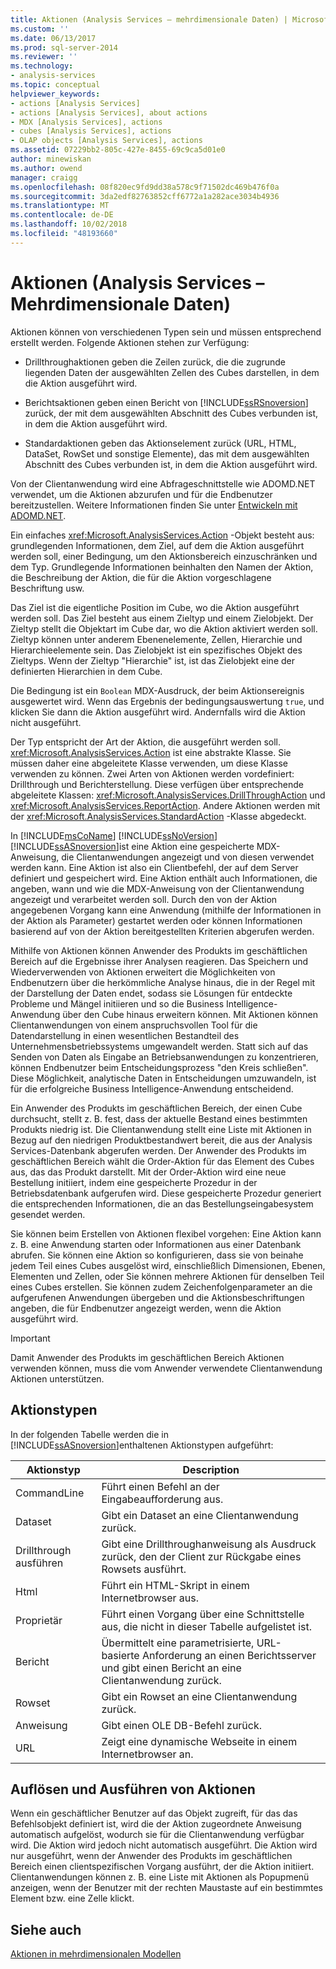 ```yaml
---
title: Aktionen (Analysis Services – mehrdimensionale Daten) | Microsoft-Dokumentation
ms.custom: ''
ms.date: 06/13/2017
ms.prod: sql-server-2014
ms.reviewer: ''
ms.technology:
- analysis-services
ms.topic: conceptual
helpviewer_keywords:
- actions [Analysis Services]
- actions [Analysis Services], about actions
- MDX [Analysis Services], actions
- cubes [Analysis Services], actions
- OLAP objects [Analysis Services], actions
ms.assetid: 07229bb2-805c-427e-8455-69c9ca5d01e0
author: minewiskan
ms.author: owend
manager: craigg
ms.openlocfilehash: 08f820ec9fd9dd38a578c9f71502dc469b476f0a
ms.sourcegitcommit: 3da2edf82763852cff6772a1a282ace3034b4936
ms.translationtype: MT
ms.contentlocale: de-DE
ms.lasthandoff: 10/02/2018
ms.locfileid: "48193660"
---
```

# <a name="actions-analysis-services---multidimensional-data"></a>Aktionen (Analysis Services – Mehrdimensionale Daten)
  Aktionen können von verschiedenen Typen sein und müssen entsprechend erstellt werden. Folgende Aktionen stehen zur Verfügung:  
  
-   Drillthroughaktionen geben die Zeilen zurück, die die zugrunde liegenden Daten der ausgewählten Zellen des Cubes darstellen, in dem die Aktion ausgeführt wird.  
  
-   Berichtsaktionen geben einen Bericht von [!INCLUDE[ssRSnoversion](../../includes/ssrsnoversion-md.md)] zurück, der mit dem ausgewählten Abschnitt des Cubes verbunden ist, in dem die Aktion ausgeführt wird.  
  
-   Standardaktionen geben das Aktionselement zurück (URL, HTML, DataSet, RowSet und sonstige Elemente), das mit dem ausgewählten Abschnitt des Cubes verbunden ist, in dem die Aktion ausgeführt wird.  
  
 Von der Clientanwendung wird eine Abfrageschnittstelle wie ADOMD.NET verwendet, um die Aktionen abzurufen und für die Endbenutzer bereitzustellen. Weitere Informationen finden Sie unter [Entwickeln mit ADOMD.NET](adomd-net/developing-with-adomd-net.md).  
  
 Ein einfaches <xref:Microsoft.AnalysisServices.Action> -Objekt besteht aus: grundlegenden Informationen, dem Ziel, auf dem die Aktion ausgeführt werden soll, einer Bedingung, um den Aktionsbereich einzuschränken und dem Typ. Grundlegende Informationen beinhalten den Namen der Aktion, die Beschreibung der Aktion, die für die Aktion vorgeschlagene Beschriftung usw.  
  
 Das Ziel ist die eigentliche Position im Cube, wo die Aktion ausgeführt werden soll. Das Ziel besteht aus einem Zieltyp und einem Zielobjekt. Der Zieltyp stellt die Objektart im Cube dar, wo die Aktion aktiviert werden soll. Zieltyp können unter anderem Ebenenelemente, Zellen, Hierarchie und Hierarchieelemente sein. Das Zielobjekt ist ein spezifisches Objekt des Zieltyps. Wenn der Zieltyp "Hierarchie" ist, ist das Zielobjekt eine der definierten Hierarchien in dem Cube.  
  
 Die Bedingung ist ein `Boolean` MDX-Ausdruck, der beim Aktionsereignis ausgewertet wird. Wenn das Ergebnis der bedingungsauswertung `true`, und klicken Sie dann die Aktion ausgeführt wird. Andernfalls wird die Aktion nicht ausgeführt.  
  
 Der Typ entspricht der Art der Aktion, die ausgeführt werden soll. <xref:Microsoft.AnalysisServices.Action> ist eine abstrakte Klasse. Sie müssen daher eine abgeleitete Klasse verwenden, um diese Klasse verwenden zu können. Zwei Arten von Aktionen werden vordefiniert: Drillthrough und Berichterstellung. Diese verfügen über entsprechende abgeleitete Klassen: <xref:Microsoft.AnalysisServices.DrillThroughAction> und <xref:Microsoft.AnalysisServices.ReportAction>. Andere Aktionen werden mit der <xref:Microsoft.AnalysisServices.StandardAction> -Klasse abgedeckt.  
  
 In [!INCLUDE[msCoName](../../includes/msconame-md.md)] [!INCLUDE[ssNoVersion](../../includes/ssnoversion-md.md)] [!INCLUDE[ssASnoversion](../../includes/ssasnoversion-md.md)]ist eine Aktion eine gespeicherte MDX-Anweisung, die Clientanwendungen angezeigt und von diesen verwendet werden kann. Eine Aktion ist also ein Clientbefehl, der auf dem Server definiert und gespeichert wird. Eine Aktion enthält auch Informationen, die angeben, wann und wie die MDX-Anweisung von der Clientanwendung angezeigt und verarbeitet werden soll. Durch den von der Aktion angegebenen Vorgang kann eine Anwendung (mithilfe der Informationen in der Aktion als Parameter) gestartet werden oder können Informationen basierend auf von der Aktion bereitgestellten Kriterien abgerufen werden.  
  
 Mithilfe von Aktionen können Anwender des Produkts im geschäftlichen Bereich auf die Ergebnisse ihrer Analysen reagieren. Das Speichern und Wiederverwenden von Aktionen erweitert die Möglichkeiten von Endbenutzern über die herkömmliche Analyse hinaus, die in der Regel mit der Darstellung der Daten endet, sodass sie Lösungen für entdeckte Probleme und Mängel initiieren und so die Business Intelligence-Anwendung über den Cube hinaus erweitern können. Mit Aktionen können Clientanwendungen von einem anspruchsvollen Tool für die Datendarstellung in einen wesentlichen Bestandteil des Unternehmensbetriebssystems umgewandelt werden. Statt sich auf das Senden von Daten als Eingabe an Betriebsanwendungen zu konzentrieren, können Endbenutzer beim Entscheidungsprozess "den Kreis schließen". Diese Möglichkeit, analytische Daten in Entscheidungen umzuwandeln, ist für die erfolgreiche Business Intelligence-Anwendung entscheidend.  
  
 Ein Anwender des Produkts im geschäftlichen Bereich, der einen Cube durchsucht, stellt z. B. fest, dass der aktuelle Bestand eines bestimmten Produkts niedrig ist. Die Clientanwendung stellt eine Liste mit Aktionen in Bezug auf den niedrigen Produktbestandwert bereit, die aus der Analysis Services-Datenbank abgerufen werden. Der Anwender des Produkts im geschäftlichen Bereich wählt die Order-Aktion für das Element des Cubes aus, das das Produkt darstellt. Mit der Order-Aktion wird eine neue Bestellung initiiert, indem eine gespeicherte Prozedur in der Betriebsdatenbank aufgerufen wird. Diese gespeicherte Prozedur generiert die entsprechenden Informationen, die an das Bestellungseingabesystem gesendet werden.  
  
 Sie können beim Erstellen von Aktionen flexibel vorgehen: Eine Aktion kann z. B. eine Anwendung starten oder Informationen aus einer Datenbank abrufen. Sie können eine Aktion so konfigurieren, dass sie von beinahe jedem Teil eines Cubes ausgelöst wird, einschließlich Dimensionen, Ebenen, Elementen und Zellen, oder Sie können mehrere Aktionen für denselben Teil eines Cubes erstellen. Sie können zudem Zeichenfolgenparameter an die aufgerufenen Anwendungen übergeben und die Aktionsbeschriftungen angeben, die für Endbenutzer angezeigt werden, wenn die Aktion ausgeführt wird.  
  
> [!IMPORTANT]  
>  Damit Anwender des Produkts im geschäftlichen Bereich Aktionen verwenden können, muss die vom Anwender verwendete Clientanwendung Aktionen unterstützen.  
  
## <a name="types-of-actions"></a>Aktionstypen  
 In der folgenden Tabelle werden die in [!INCLUDE[ssASnoversion](../../includes/ssasnoversion-md.md)]enthaltenen Aktionstypen aufgeführt:  
  
|Aktionstyp|Description|  
|-----------------|-----------------|  
|CommandLine|Führt einen Befehl an der Eingabeaufforderung aus.|  
|Dataset|Gibt ein Dataset an eine Clientanwendung zurück.|  
|Drillthrough ausführen|Gibt eine Drillthroughanweisung als Ausdruck zurück, den der Client zur Rückgabe eines Rowsets ausführt.|  
|Html|Führt ein HTML-Skript in einem Internetbrowser aus.|  
|Proprietär|Führt einen Vorgang über eine Schnittstelle aus, die nicht in dieser Tabelle aufgelistet ist.|  
|Bericht|Übermittelt eine parametrisierte, URL-basierte Anforderung an einen Berichtsserver und gibt einen Bericht an eine Clientanwendung zurück.|  
|Rowset|Gibt ein Rowset an eine Clientanwendung zurück.|  
|Anweisung|Gibt einen OLE DB-Befehl zurück.|  
|URL|Zeigt eine dynamische Webseite in einem Internetbrowser an.|  
  
## <a name="resolving-and-executing-actions"></a>Auflösen und Ausführen von Aktionen  
 Wenn ein geschäftlicher Benutzer auf das Objekt zugreift, für das das Befehlsobjekt definiert ist, wird die der Aktion zugeordnete Anweisung automatisch aufgelöst, wodurch sie für die Clientanwendung verfügbar wird. Die Aktion wird jedoch nicht automatisch ausgeführt. Die Aktion wird nur ausgeführt, wenn der Anwender des Produkts im geschäftlichen Bereich einen clientspezifischen Vorgang ausführt, der die Aktion initiiert. Clientanwendungen können z. B. eine Liste mit Aktionen als Popupmenü anzeigen, wenn der Benutzer mit der rechten Maustaste auf ein bestimmtes Element bzw. eine Zelle klickt.  
  
## <a name="see-also"></a>Siehe auch  
 [Aktionen in mehrdimensionalen Modellen](actions-in-multidimensional-models.md)  
  
  
